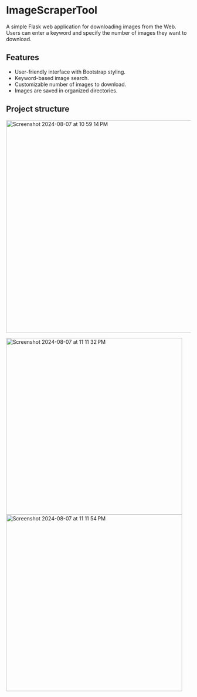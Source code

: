 # ImageScraperTool
A simple Flask web application for downloading images from the Web. Users can enter a keyword and specify the number of images they want to download.

## Features

- User-friendly interface with Bootstrap styling.
- Keyword-based image search.
- Customizable number of images to download.
- Images are saved in organized directories.


## Project structure

<img width="578" alt="Screenshot 2024-08-07 at 10 59 14 PM" src="https://github.com/user-attachments/assets/e7de0d92-9edf-4d9b-85d1-3e5ad7d3c71d">


<img width="480" alt="Screenshot 2024-08-07 at 11 11 32 PM" src="https://github.com/user-attachments/assets/be6330f5-db76-4f34-8581-5d76fc51d6fa"> <img width="480" alt="Screenshot 2024-08-07 at 11 11 54 PM" src="https://github.com/user-attachments/assets/2bc6053f-ee2d-46fd-ac00-6f00ea84038c">
